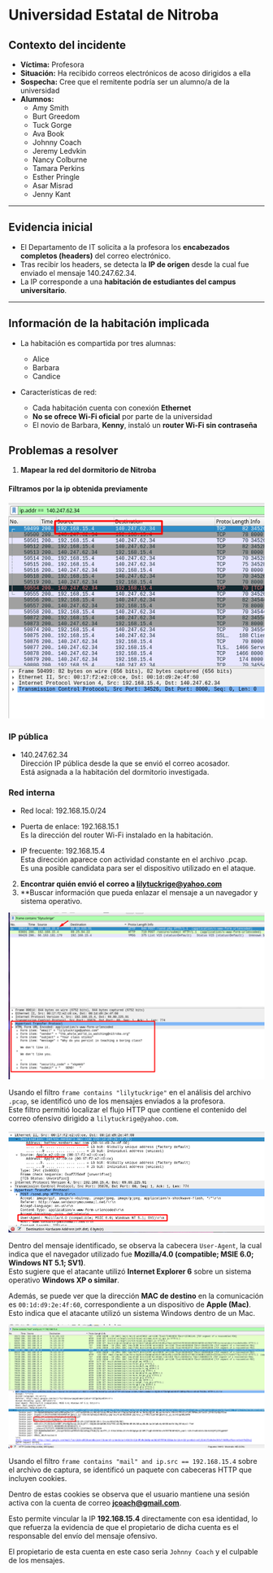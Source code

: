 # Universidad Estatal de Nitroba 

## Contexto del incidente

- **Víctima:** Profesora
- **Situación:** Ha recibido correos electrónicos de acoso dirigidos a ella
- **Sospecha:** Cree que el remitente podría ser un alumno/a de la universidad
- **Alumnos:**
	- Amy Smith
	- Burt Greedom
	- Tuck Gorge
	- Ava Book
	- Johnny Coach
	- Jeremy Ledvkin
	- Nancy Colburne
	- Tamara Perkins
	- Esther Pringle
	- Asar Misrad
	- Jenny Kant

---

## Evidencia inicial

- El Departamento de IT solicita a la profesora los **encabezados completos (headers)** del correo electrónico.
- Tras recibir los headers, se detecta la **IP de origen** desde la cual fue enviado el mensaje 140.247.62.34. 
- La IP corresponde a una **habitación de estudiantes del campus universitario**.

---

## Información de la habitación implicada

- La habitación es compartida por tres alumnas:
  - Alice
  - Barbara
  - Candice

- Características de red:
  - Cada habitación cuenta con conexión **Ethernet**
  - **No se ofrece Wi-Fi oficial** por parte de la universidad
  - El novio de Barbara, **Kenny**, instaló un **router Wi-Fi sin contraseña**

## Problemas a resolver

1. **Mapear la red del dormitorio de Nitroba**  

#### Filtramos por la ip obtenida previamente

![](ANEXOS/Pasted%20image%2020250601214027.png)

### IP pública
- 140.247.62.34  
  Dirección IP pública desde la que se envió el correo acosador.  
  Está asignada a la habitación del dormitorio investigada.

### Red interna
- Red local: 192.168.15.0/24
- Puerta de enlace: 192.168.15.1  
  Es la dirección del router Wi-Fi instalado en la habitación.

- IP frecuente: 192.168.15.4  
  Esta dirección aparece con actividad constante en el archivo .pcap.  
  Es una posible candidata para ser el dispositivo utilizado en el ataque.


2. **Encontrar quién envió el correo a lilytuckrige@yahoo.com**  
3. **Buscar información que pueda enlazar el mensaje a un navegador y sistema operativo.

![](ANEXOS/Pasted%20image%2020250601215325.png)

Usando el filtro `frame contains "lilytuckrige"` en el análisis del archivo `.pcap`, se identificó uno de los mensajes enviados a la profesora.  
Este filtro permitió localizar el flujo HTTP que contiene el contenido del correo ofensivo dirigido a `lilytuckrige@yahoo.com`.


![](ANEXOS/Pasted%20image%2020250601220313.png)

Dentro del mensaje identificado, se observa la cabecera `User-Agent`, la cual indica que el navegador utilizado fue **Mozilla/4.0 (compatible; MSIE 6.0; Windows NT 5.1; SV1)**.  
Esto sugiere que el atacante utilizó **Internet Explorer 6** sobre un sistema operativo **Windows XP o similar**.

Además, se puede ver que la dirección **MAC de destino** en la comunicación es `00:1d:d9:2e:4f:60`, correspondiente a un dispositivo de **Apple (Mac)**.  
Esto indica que el atacante utilizó un sistema Windows dentro de un Mac.


![](ANEXOS/Pasted%20image%2020250601221045.png)

Usando el filtro `frame contains "mail" and ip.src == 192.168.15.4` sobre el archivo de captura, se identificó un paquete con cabeceras HTTP que incluyen cookies.

Dentro de estas cookies se observa que el usuario mantiene una sesión activa con la cuenta de correo **jcoach@gmail.com**.

Esto permite vincular la IP **192.168.15.4** directamente con esa identidad, lo que refuerza la evidencia de que el propietario de dicha cuenta es el responsable del envío del mensaje ofensivo.

El propietario de esta cuenta en este caso seria ``Johnny Coach`` y el culpable de los mensajes.





  

